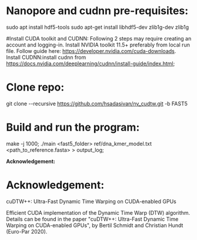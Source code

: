 # Nanopore and cudnn pre-requisites:
sudo apt install hdf5-tools
sudo apt-get install libhdf5-dev zlib1g-dev zlib1g

#Install CUDA toolkit and CUDNN:
Following 2 steps may require creating an account and logging-in.
Install NVIDIA toolkit 11.5+ preferably from local run file. Follow guide here: https://developer.nvidia.com/cuda-downloads.
Install CUDNN:install cudnn from https://docs.nvidia.com/deeplearning/cudnn/install-guide/index.html;

# Clone repo:
git clone --recursive https://github.com/hsadasivan/nv_cudtw.git -b FAST5

# Build and run the program:

make -j 1000;
./main <fast5_folder>  ref/dna_kmer_model.txt <path_to_reference.fasta> > output_log;


**Acknowledgement:**


# Acknowledgement:
cuDTW++: Ultra-Fast Dynamic Time Warping on CUDA-enabled GPUs

Efficient CUDA implementation of the Dynamic Time Warp (DTW) algorithm. Details can be found in the paper "cuDTW++: Ultra-Fast Dynamic Time Warping on CUDA-enabled GPUs", by Bertil Schmidt and Christian Hundt (Euro-Par 2020).
